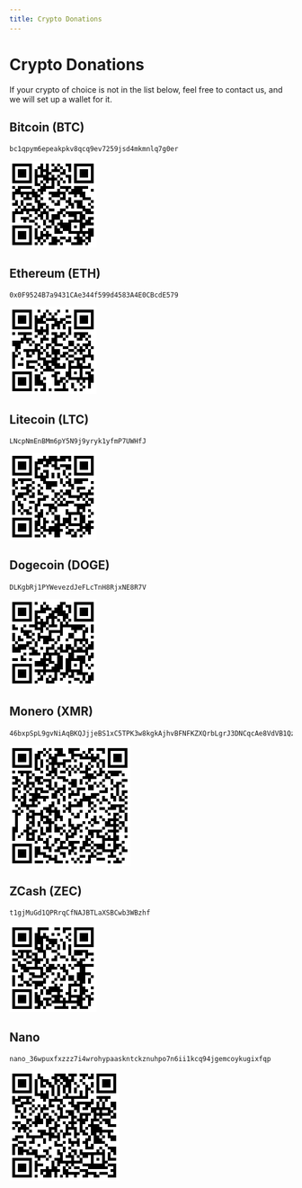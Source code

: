 ```yaml
---
title: Crypto Donations
---
```


# Crypto Donations

If your crypto of choice is not in the list below, feel free to contact us, and we will set up a wallet for it.

## Bitcoin (BTC)

```
bc1qpym6epeakpkv8qcq9ev7259jsd4mkmnlq7g0er
```

![](../../static/crypto/btc.png)

## Ethereum (ETH)

```
0x0F9524B7a9431CAe344f599d4583A4E0CBcdE579
```

![](../../static/crypto/eth.png)

## Litecoin (LTC)

```
LNcpNmEnBMm6pY5N9j9yryk1yfmP7UWHfJ
```

![](../../static/crypto/ltc.png)

## Dogecoin (DOGE)

```
DLKgbRj1PYWevezdJeFLcTnH8RjxNE8R7V
```

![](../../static/crypto/doge.png)

## Monero (XMR)

```
46bxpSpL9gvNiAqBKQJjjeBS1xC5TPK3w8kgkAjhvBFNFKZXQrbLgrJ3DNCqcAe8VdVB1QzSrL3DQRgL6JhrYZv6D9rgKCn
```

![](../../static/crypto/xmr.png)

## ZCash (ZEC)

```
t1gjMuGd1QPRrqCfNAJBTLaXSBCwb3WBzhf
```

![](../../static/crypto/zec.png)

## Nano

```
nano_36wpuxfxzzz7i4wrohypaaskntckznuhpo7n6ii1kcq94jgemcoykugixfqp
```

![](../../static/crypto/nano.png)
